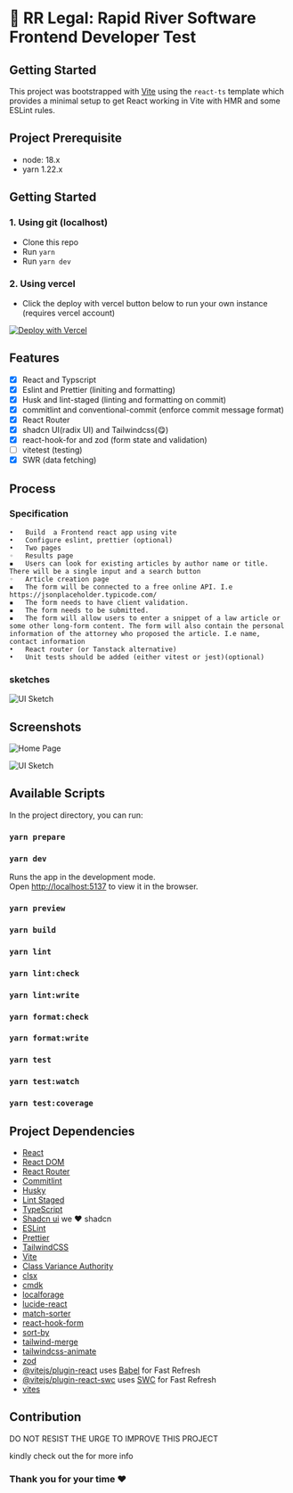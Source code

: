 # 🚀 RR Legal: Rapid River Software Frontend Developer Test

## Getting Started

This project was bootstrapped with [Vite](https://vitejs.dev/) using the `react-ts` template which provides a minimal setup to get React working in Vite with HMR and some ESLint rules.

## Project Prerequisite

- node: 18.x
- yarn 1.22.x

## Getting Started

### 1. Using git (localhost)

- Clone this repo
- Run `yarn`
- Run `yarn dev`

### 2. Using vercel

- Click the deploy with vercel button below to run your own instance (requires vercel account)

[![Deploy with Vercel](https://vercel.com/button)](https://vercel.com/new/clone?repository-url=https://github.com/dbugshe2/rr-legal-articles)

## Features

- [x] React and Typscript
- [x] Eslint and Prettier (liniting and formatting)
- [x] Husk and lint-staged (linting and formatting on commit)
- [x] commitlint and conventional-commit (enforce commit message format)
- [x] React Router
- [x] shadcn UI(radix UI) and Tailwindcss(😋)
- [x] react-hook-for and zod (form state and validation)
- [ ] vitetest (testing)
- [x] SWR (data fetching)

## Process

### Specification

    •	Build  a Frontend react app using vite
    •	Configure eslint, prettier (optional)
    •	Two pages
    ◦	Results page
    ▪	Users can look for existing articles by author name or title. There will be a single input and a search button
    ◦	Article creation page
    ▪	The form will be connected to a free online API. I.e https://jsonplaceholder.typicode.com/
    ▪	The form needs to have client validation.
    ▪	The form needs to be submitted.
    ▪	The form will allow users to enter a snippet of a law article or some other long-form content. The form will also contain the personal information of the attorney who proposed the article. I.e name, contact information
    •	React router (or Tanstack alternative)
    •	Unit tests should be added (either vitest or jest)(optional)

### sketches

![UI Sketch](/public/ui-sketch.png)

## Screenshots

![Home Page](/public/homepage-empty.png)

![UI Sketch](/public/create-article.png)

## Available Scripts

In the project directory, you can run:

### `yarn prepare`

### `yarn dev`

Runs the app in the development mode.\
Open [http://localhost:5137](http://localhost:5137) to view it in the browser.

### `yarn preview`

### `yarn build`

### `yarn lint`

### `yarn lint:check`

### `yarn lint:write`

### `yarn format:check`

### `yarn format:write`

### `yarn test`

### `yarn test:watch`

### `yarn test:coverage`

## Project Dependencies

- [React](https://reactjs.org/)
- [React DOM](https://reactjs.org/docs/dom-elements.html)
- [React Router](https://reactrouter.com/)
- [Commitlint](https://commitlint.js.org/#/)
- [Husky](https://typicode.github.io/husky/#/)
- [Lint Staged](https://github.com/okonet/lint-staged)
- [TypeScript](https://www.typescriptlang.org/)
- [Shadcn ui]() we ❤️ shadcn
- [ESLint](https://eslint.org/)
- [Prettier](https://prettier.io/)
- [TailwindCSS](https://tailwindcss.com/)
- [Vite](https://vitejs.dev/)
- [Class Variance Authority](https://cva.style/docs)
- [clsx](https://github.com/lukeed/clsx)
- [cmdk](https://cmdk.paco.me/)
- [localforage](https://github.com/localForage/localForage)
- [lucide-react](https://lucide.dev/)
- [match-sorter](https://github.com/kentcdodds/match-sorter)
- [react-hook-form](https://www.react-hook-form.com/)
- [sort-by](https://github.com/kvnneff/sort-by)
- [tailwind-merge](https://github.com/dcastil/tailwind-merge)
- [tailwindcss-animate](https://www.npmjs.com/package/tailwindcss-animate)
- [zod](https://zod.dev/)
- [@vitejs/plugin-react](https://github.com/vitejs/vite-plugin-react/blob/main/packages/plugin-react/README.md) uses [Babel](https://babeljs.io/) for Fast Refresh
- [@vitejs/plugin-react-swc](https://github.com/vitejs/vite-plugin-react-swc) uses [SWC](https://swc.rs/) for Fast Refresh
- [vites](https://github.com/vitejs/vite)

## Contribution

DO NOT RESIST THE URGE TO IMPROVE THIS PROJECT

kindly check out the []() for more info

### Thank you for your time ❤️
